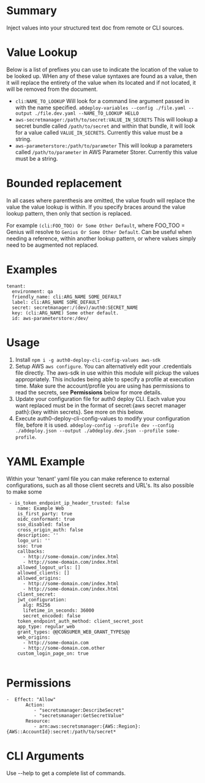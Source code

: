 # Summary
Inject values into your structured text doc from remote or CLI sources.

# Value Lookup
Below is a list of prefixes you can use to indicate the location of the value to be looked up. WHen any of these value syntaxes are found as a value, then it will replace the entirety of the value when its located and if not located, it will be removed from the document.

* `cli:NAME_TO_LOOKUP` Will look for a command line argument passed in with the name specified. `a0deploy-variables --config ./file.yaml --output ./file.dev.yaml --NAME_TO_LOOKUP HELLO`
* `aws-secretmanager:/path/to/secret:VALUE_IN_SECRETS` This will lookup a secret bundle called `/path/to/secret` and within that bundle, it will look for a value called `VALUE_IN_SECRETS`. Currently this value must be a string.
* `aws-parameterstore:/path/to/parameter` This will lookup a parameters called `/path/to/parameter` in AWS Parameter Storer. Currently this value must be a string.

# Bounded replacement
In all cases where parenthesis are omitted, the value foudn will replace the value the value lookup is within. If you specify braces around the value lookup pattern, then only that section is replaced.

For example `(cli:FOO_TOO) Or Some Other Default`, where FOO_TOO = Genius will resolve to `Genius Or Some Other Default`. Can be useful when needing a reference, within another lookup pattern, or where values simply need to be augmented not replaced.

# Examples

```
tenant:
  environment: qa
  friendly_name: cli:ARG_NAME SOME_DEFAULT
  label: cli:ARG_NAME SOME_DEFAULT
  secret: secretmanager:/(dev)/auth0:SECRET_NAME
  key: (cli:ARG_NAME) Some other default.
  id: aws-parameterstore:/dev/
```

# Usage
1. Install `npm i -g auth0-deploy-cli-config-values aws-sdk`
1. Setup AWS `aws configure`. You can alternatively edit your .credentials file directly. The aws-sdk in use within this module will pickup the values appropriately. This includes being able to specify a profile at execution time. Make sure the account/profile you are using has permissions to read the secrets, see **Permissions** below for more details.
1. Update your configuration file for auth0 deploy CLI. Each value you want replaced must be in the format of secret:{aws secret manager path}:{key within secrets}. See more on this below.
1. Execute auth0-deploy-cli-config-values to modify your configuration file, before it is used. `a0deploy-config --profile dev --config ./a0deploy.json --output ./a0deploy.dev.json --profile some-profile`.

# YAML Example
Within your 'tenant' yaml file you can make reference to external configurations, such as all those client secrets and URL's. Its also possible to make some 

```
 - is_token_endpoint_ip_header_trusted: false
    name: Example Web
    is_first_party: true
    oidc_conformant: true
    sso_disabled: false
    cross_origin_auth: false
    description: ''
    logo_uri: ''
    sso: true
    callbacks: 
      - http://some-domain.com/index.html
      - http://some-domain.com/index.html
    allowed_logout_urls: []
    allowed_clients: []
    allowed_origins: 
      - http://some-domain.com/index.html
      - http://some-domain.com/index.html
    client_secret: 
    jwt_configuration:
      alg: RS256
      lifetime_in_seconds: 36000
      secret_encoded: false
    token_endpoint_auth_method: client_secret_post
    app_type: regular_web
    grant_types: @@CONSUMER_WEB_GRANT_TYPES@@
    web_origins:
      - http://some-domain.com
      - http://some-domain.com.other
    custom_login_page_on: true


```










# Permissions
```
-  Effect: "Allow"
       Action:
          - "secretsmanager:DescribeSecret"
          - "secretsmanager:GetSecretValue"
       Resource:
          - arn:aws:secretsmanager:{AWS::Region}:{AWS::AccountId}:secret:/path/to/secret*
```
# CLI Arguments
Use --help to get a complete list of commands.
